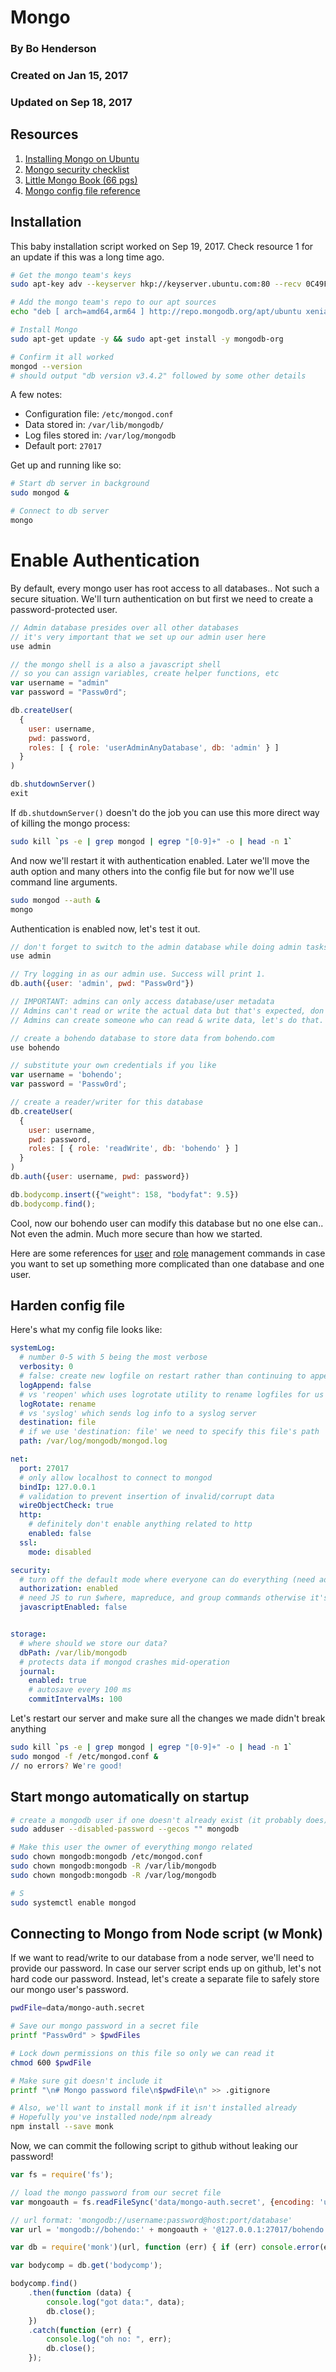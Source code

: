 
# Mongo

### By Bo Henderson
### Created on Jan 15, 2017
### Updated on Sep 18, 2017

## Resources
 1. [Installing Mongo on Ubuntu](https://docs.mongodb.com/manual/tutorial/install-mongodb-on-ubuntu/)
 2. [Mongo security checklist](https://docs.mongodb.com/manual/administration/security-checklist/)
 3. [Little Mongo Book (66 pgs)](http://openmymind.net/mongodb.pdf)
 4. [Mongo config file reference](https://docs.mongodb.com/manual/reference/configuration-options/)

## Installation

This baby installation script worked on Sep 19, 2017. Check resource 1 for an update if this was a long time ago.

```bash
# Get the mongo team's keys
sudo apt-key adv --keyserver hkp://keyserver.ubuntu.com:80 --recv 0C49F3730359A14518585931BC711F9BA15703C6

# Add the mongo team's repo to our apt sources
echo "deb [ arch=amd64,arm64 ] http://repo.mongodb.org/apt/ubuntu xenial/mongodb-org/3.4 multiverse" | sudo tee /etc/apt/sources.list.d/mongodb-org-3.4.list

# Install Mongo
sudo apt-get update -y && sudo apt-get install -y mongodb-org

# Confirm it all worked
mongod --version
# should output "db version v3.4.2" followed by some other details
```

A few notes:

 - Configuration file: `/etc/mongod.conf`
 - Data stored in: `/var/lib/mongodb/`
 - Log files stored in: `/var/log/mongodb`
 - Default port: `27017`

Get up and running like so:

```bash
# Start db server in background
sudo mongod &

# Connect to db server
mongo
```

# Enable Authentication

By default, every mongo user has root access to all databases.. Not such a secure situation. We'll turn authentication on but first we need to create a password-protected user.

```javascript
// Admin database presides over all other databases
// it's very important that we set up our admin user here
use admin

// the mongo shell is a also a javascript shell
// so you can assign variables, create helper functions, etc
var username = "admin"
var password = "Passw0rd";

db.createUser(
  {
    user: username,
    pwd: password,
    roles: [ { role: 'userAdminAnyDatabase', db: 'admin' } ]
  }
)

db.shutdownServer()
exit
```

If `db.shutdownServer()` doesn't do the job you can use this more direct way of killing the mongo process:

```bash
sudo kill `ps -e | grep mongod | egrep "[0-9]+" -o | head -n 1`
```

And now we'll restart it with authentication enabled. Later we'll move the auth option and many others into the config file but for now we'll use command line arguments.

```bash
sudo mongod --auth &
mongo
```

Authentication is enabled now, let's test it out.

```javascript
// don't forget to switch to the admin database while doing admin tasks 
use admin

// Try logging in as our admin use. Success will print 1.
db.auth({user: 'admin', pwd: "Passw0rd"})

// IMPORTANT: admins can only access database/user metadata 
// Admins can't read or write the actual data but that's expected, don't worry
// Admins can create someone who can read & write data, let's do that.

// create a bohendo database to store data from bohendo.com
use bohendo

// substitute your own credentials if you like
var username = 'bohendo';
var password = 'Passw0rd';

// create a reader/writer for this database
db.createUser(
  {
    user: username,
    pwd: password,
    roles: [ { role: 'readWrite', db: 'bohendo' } ]
  }
)
db.auth({user: username, pwd: password})

db.bodycomp.insert({"weight": 158, "bodyfat": 9.5})
db.bodycomp.find();
```

Cool, now our bohendo user can modify this database but no one else can.. Not even the admin. Much more secure than how we started.

Here are some references for [user](https://docs.mongodb.com/manual/reference/command/nav-user-management/) and [role](https://docs.mongodb.com/manual/reference/command/nav-role-management/) management commands in case you want to set up something more complicated than one database and one user.

## Harden config file

Here's what my config file looks like:

```yaml
systemLog:
  # number 0-5 with 5 being the most verbose	
  verbosity: 0
  # false: create new logfile on restart rather than continuing to append to the old one
  logAppend: false
  # vs 'reopen' which uses logrotate utility to rename logfiles for us
  logRotate: rename
  # vs 'syslog' which sends log info to a syslog server
  destination: file
  # if we use 'destination: file' we need to specify this file's path 
  path: /var/log/mongodb/mongod.log 

net:
  port: 27017
  # only allow localhost to connect to mongod
  bindIp: 127.0.0.1 
  # validation to prevent insertion of invalid/corrupt data
  wireObjectCheck: true 
  http:
    # definitely don't enable anything related to http
    enabled: false
  ssl:
    mode: disabled

security:
  # turn off the default mode where everyone can do everything (need admin user first)
  authorization: enabled
  # need JS to run $where, mapreduce, and group commands otherwise it's safer to leave it off
  javascriptEnabled: false


storage:
  # where should we store our data?
  dbPath: /var/lib/mongodb
  # protects data if mongod crashes mid-operation
  journal:
    enabled: true
    # autosave every 100 ms
    commitIntervalMs: 100
```

Let's restart our server and make sure all the changes we made didn't break anything

```bash
sudo kill `ps -e | grep mongod | egrep "[0-9]+" -o | head -n 1`
sudo mongod -f /etc/mongod.conf &
// no errors? We're good!
```

## Start mongo automatically on startup

```bash
# create a mongodb user if one doesn't already exist (it probably does)
sudo adduser --disabled-password --gecos "" mongodb

# Make this user the owner of everything mongo related
sudo chown mongodb:mongodb /etc/mongod.conf
sudo chown mongodb:mongodb -R /var/lib/mongodb
sudo chown mongodb:mongodb -R /var/log/mongodb

# S
sudo systemctl enable mongod
```

## Connecting to Mongo from Node script (w Monk)

If we want to read/write to our database from a node server, we'll need to provide our password. In case our server script ends up on github, let's not hard code our password. Instead, let's create a separate file to safely store our mongo user's password.

```bash
pwdFile=data/mongo-auth.secret

# Save our mongo password in a secret file
printf "Passw0rd" > $pwdFiles

# Lock down permissions on this file so only we can read it
chmod 600 $pwdFile

# Make sure git doesn't include it
printf "\n# Mongo password file\n$pwdFile\n" >> .gitignore

# Also, we'll want to install monk if it isn't installed already
# Hopefully you've installed node/npm already
npm install --save monk
```

Now, we can commit the following script to github without leaking our password!

```javascript
var fs = require('fs');

// load the mongo password from our secret file
var mongoauth = fs.readFileSync('data/mongo-auth.secret', {encoding: 'utf8'});

// url format: 'mongodb://username:password@host:port/database'
var url = 'mongodb://bohendo:' + mongoauth + '@127.0.0.1:27017/bohendo';

var db = require('monk')(url, function (err) { if (err) console.error(err); });

var bodycomp = db.get('bodycomp');

bodycomp.find()
    .then(function (data) {
        console.log("got data:", data);
        db.close();
    })
    .catch(function (err) {
        console.log("oh no: ", err);
        db.close();
    });

```

